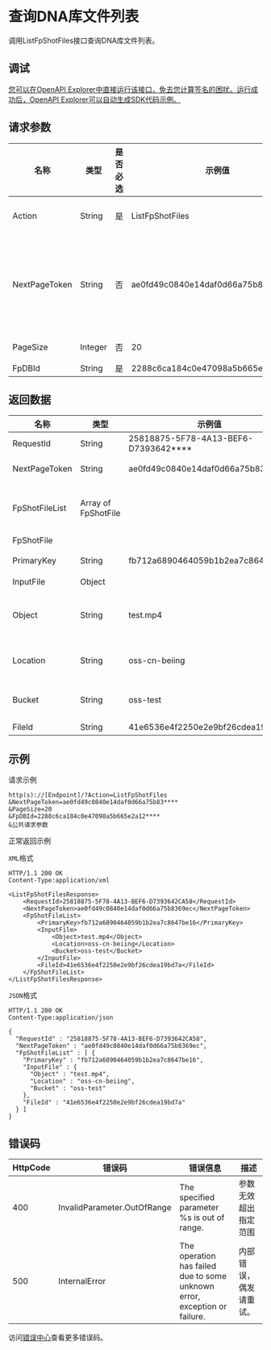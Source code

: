 # 查询DNA库文件列表

调用ListFpShotFiles接口查询DNA库文件列表。

## 调试

[您可以在OpenAPI Explorer中直接运行该接口，免去您计算签名的困扰。运行成功后，OpenAPI Explorer可以自动生成SDK代码示例。](https://api.aliyun.com/#product=Mts&api=ListFpShotFiles&type=RPC&version=2014-06-18)

## 请求参数

|名称|类型|是否必选|示例值|描述|
|--|--|----|---|--|
|Action|String|是|ListFpShotFiles|操作接口名，系统规定参数，取值：**ListFpShotFiles**。 |
|NextPageToken|String|否|ae0fd49c0840e14daf0d66a75b83\*\*\*\*|支持分页查询，请求第一页时，NextPageToken为空；请求后续文件时需传入前一页查询结果中的NextPageToken值。 |
|PageSize|Integer|否|20|单页数据个数，默认为20。 |
|FpDBId|String|是|2288c6ca184c0e47098a5b665e2a12\*\*\*\*|DNA库ID。 |

## 返回数据

|名称|类型|示例值|描述|
|--|--|---|--|
|RequestId|String|25818875-5F78-4A13-BEF6-D7393642\*\*\*\*|请求ID。 |
|NextPageToken|String|ae0fd49c0840e14daf0d66a75b83\*\*\*\*|下一页token。 |
|FpShotFileList|Array of FpShotFile| |视频DNA文件。参见[数据类型FpShotFile](https://icms.alibaba-inc.com/content/mps/cc2a58?l=1&m=16051&n=23657)。 |
|FpShotFile| | | |
|PrimaryKey|String|fb712a6890464059b1b2ea7c8647\*\*\*\*|视频唯一主键。 |
|InputFile|Object| |作业输入。 |
|Object|String|test.mp4|OSS的Object，最大1024字节。 |
|Location|String|oss-cn-beiing|OSS的服务区域，最大64字节。 |
|Bucket|String|oss-test|OSS的Bucket，3~63字节。 |
|FileId|String|41e6536e4f2250e2e9bf26cdea19\*\*\*\*|视频文件ID。 |

## 示例

请求示例

```
http(s)://[Endpoint]/?Action=ListFpShotFiles
&NextPageToken=ae0fd49c0840e14daf0d66a75b83****
&PageSize=20
&FpDBId=2288c6ca184c0e47098a5b665e2a12****
&公共请求参数
```

正常返回示例

`XML`格式

```
HTTP/1.1 200 OK
Content-Type:application/xml

<ListFpShotFilesResponse>
    <RequestId>25818875-5F78-4A13-BEF6-D7393642CA58</RequestId>
    <NextPageToken>ae0fd49c0840e14daf0d66a75b8369ec</NextPageToken>
    <FpShotFileList>
        <PrimaryKey>fb712a6890464059b1b2ea7c8647be16</PrimaryKey>
        <InputFile>
            <Object>test.mp4</Object>
            <Location>oss-cn-beiing</Location>
            <Bucket>oss-test</Bucket>
        </InputFile>
        <FileId>41e6536e4f2250e2e9bf26cdea19bd7a</FileId>
    </FpShotFileList>
</ListFpShotFilesResponse>
```

`JSON`格式

```
HTTP/1.1 200 OK
Content-Type:application/json

{
  "RequestId" : "25818875-5F78-4A13-BEF6-D7393642CA58",
  "NextPageToken" : "ae0fd49c0840e14daf0d66a75b8369ec",
  "FpShotFileList" : [ {
    "PrimaryKey" : "fb712a6890464059b1b2ea7c8647be16",
    "InputFile" : {
      "Object" : "test.mp4",
      "Location" : "oss-cn-beiing",
      "Bucket" : "oss-test"
    },
    "FileId" : "41e6536e4f2250e2e9bf26cdea19bd7a"
  } ]
}
```

## 错误码

|HttpCode|错误码|错误信息|描述|
|--------|---|----|--|
|400|InvalidParameter.OutOfRange|The specified parameter %s is out of range.|参数无效超出指定范围|
|500|InternalError|The operation has failed due to some unknown error, exception or failure.|内部错误，偶发请重试。|

访问[错误中心](https://error-center.aliyun.com/status/product/Mts)查看更多错误码。

